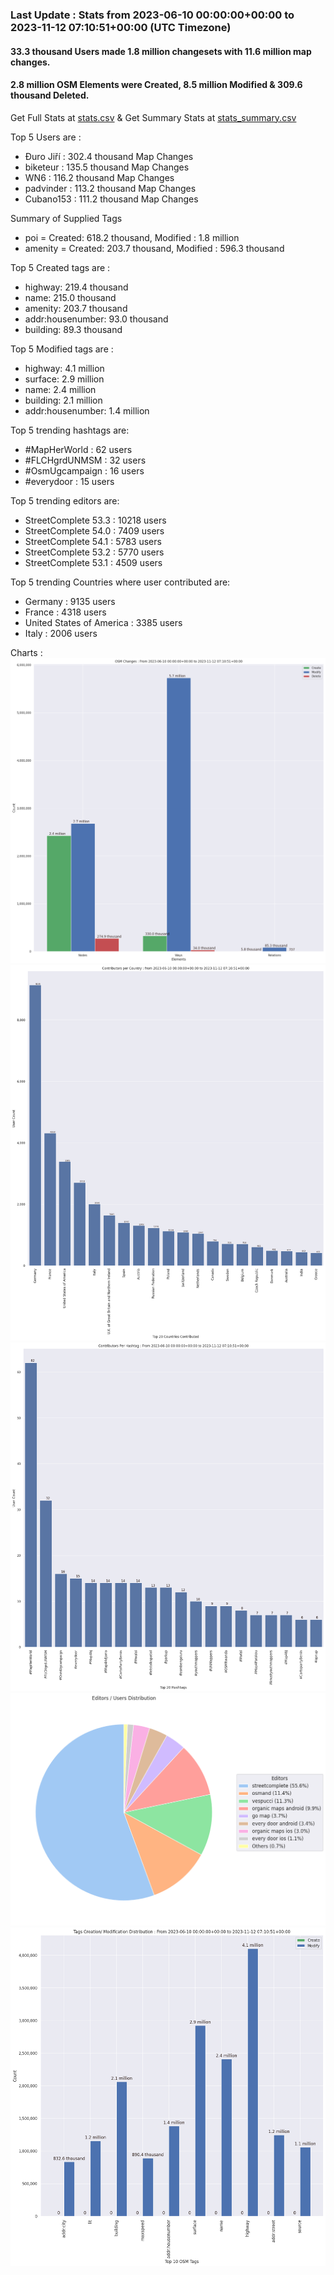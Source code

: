 ### Last Update : Stats from 2023-06-10 00:00:00+00:00 to 2023-11-12 07:10:51+00:00 (UTC Timezone)

#### 33.3 thousand Users made 1.8 million changesets with 11.6 million map changes.
#### 2.8 million OSM Elements were Created, 8.5 million Modified & 309.6 thousand Deleted.
Get Full Stats at [stats.csv](/stats/fieldmappers/Daily/stats.csv)
 & Get Summary Stats at [stats_summary.csv](/stats/fieldmappers/Daily/stats_summary.csv)

Top 5 Users are : 
- Đuro Jiří : 302.4 thousand Map Changes
- biketeur : 135.5 thousand Map Changes
- WN6 : 116.2 thousand Map Changes
- padvinder : 113.2 thousand Map Changes
- Cubano153 : 111.2 thousand Map Changes

Summary of Supplied Tags
- poi = Created: 618.2 thousand, Modified : 1.8 million
- amenity = Created: 203.7 thousand, Modified : 596.3 thousand


Top 5 Created tags are :
- highway: 219.4 thousand
- name: 215.0 thousand
- amenity: 203.7 thousand
- addr:housenumber: 93.0 thousand
- building: 89.3 thousand


Top 5 Modified tags are :
- highway: 4.1 million
- surface: 2.9 million
- name: 2.4 million
- building: 2.1 million
- addr:housenumber: 1.4 million


Top 5 trending hashtags are:
- #MapHerWorld : 62 users
- #FLCHgrdUNMSM : 32 users
- #OsmUgcampaign : 16 users
- #everydoor : 15 users


Top 5 trending editors are:
- StreetComplete 53.3 : 10218 users
- StreetComplete 54.0 : 7409 users
- StreetComplete 54.1 : 5783 users
- StreetComplete 53.2 : 5770 users
- StreetComplete 53.1 : 4509 users


Top 5 trending Countries where user contributed are:
- Germany : 9135 users
- France : 4318 users
- United States of America : 3385 users
- Italy : 2006 users


 Charts : 
![Alt text](./stats_osm_changes.png) 
![Alt text](./stats_users_per_country.png) 
![Alt text](./stats_users_per_hashtag.png) 
![Alt text](./stats_editors_pie_chart.png) 
![Alt text](./stats_tags.png) 
